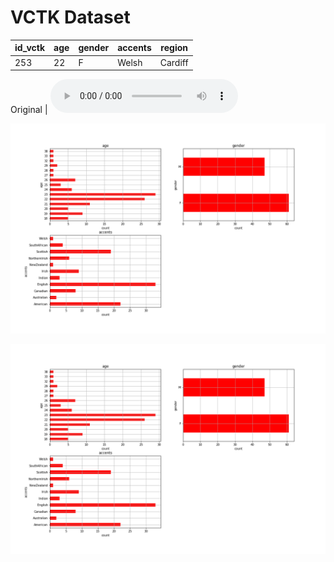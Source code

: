 # VCTK Dataset

 | id_vctk | age | gender | accents | region |
 | --- | --- | --- | --- | --- |
 | 253 | 22 | F | Welsh | Cardiff |

Original | <audio src="vctk/samples/p255_367.wav" controls></audio> 

![lf0](vctk/vctk_descriptive_age_etc.png)

<img src="vctk/vctk_descriptive_age_etc.png" width="1400" />
